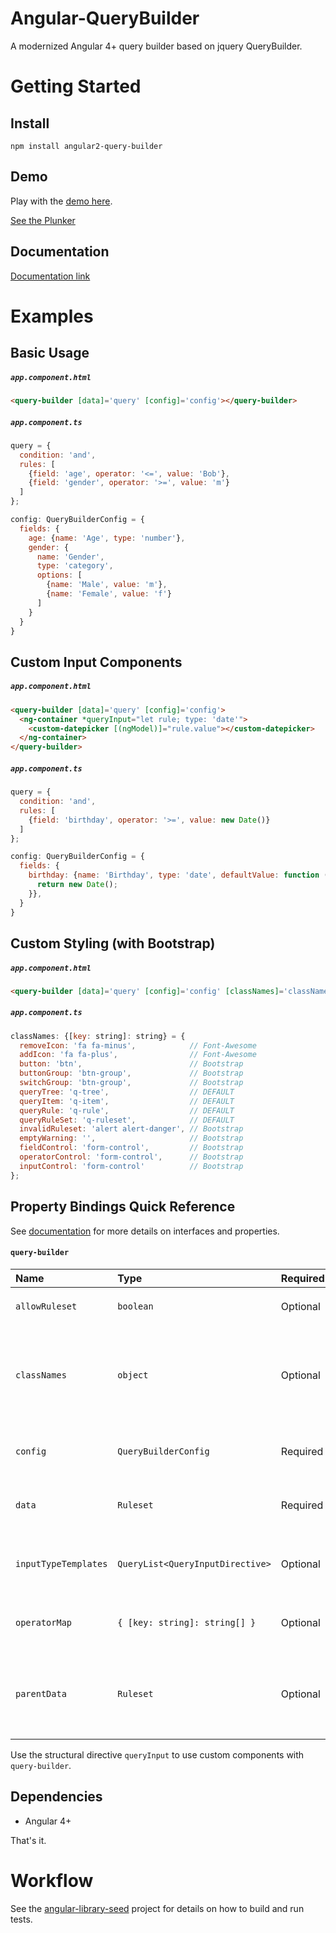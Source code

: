 # Angular-QueryBuilder
A modernized Angular 4+ query builder based on jquery QueryBuilder.

# Getting Started

## Install
`npm install angular2-query-builder`

## Demo
Play with the [demo here](https://zebzhao.github.io/Angular-QueryBuilder/demo/).

[See the Plunker](https://plnkr.co/edit/vdqjG9G4cxzKqOzNCVnY?p=preview)

## Documentation

[Documentation link](https://zebzhao.github.io/Angular-QueryBuilder/)

# Examples

## Basic Usage

##### `app.component.html`
```html
<query-builder [data]='query' [config]='config'></query-builder>
```
##### `app.component.ts`
```javascript
query = {
  condition: 'and',
  rules: [
    {field: 'age', operator: '<=', value: 'Bob'},
    {field: 'gender', operator: '>=', value: 'm'}
  ]
};

config: QueryBuilderConfig = {
  fields: {
    age: {name: 'Age', type: 'number'},
    gender: {
      name: 'Gender',
      type: 'category',
      options: [
        {name: 'Male', value: 'm'},
        {name: 'Female', value: 'f'}
      ]
    }
  }
}
```

## Custom Input Components

##### `app.component.html`
```html
<query-builder [data]='query' [config]='config'>
  <ng-container *queryInput="let rule; type: 'date'">
  	<custom-datepicker [(ngModel)]="rule.value"></custom-datepicker>
  </ng-container>
</query-builder>
```

##### `app.component.ts`
```javascript
query = {
  condition: 'and',
  rules: [
    {field: 'birthday', operator: '>=', value: new Date()}
  ]
};

config: QueryBuilderConfig = {
  fields: {
    birthday: {name: 'Birthday', type: 'date', defaultValue: function () {
      return new Date();
    }},
  }
}
```

## Custom Styling (with Bootstrap)

##### `app.component.html`
```html
<query-builder [data]='query' [config]='config' [classNames]='classNames'></query-builder>
```
##### `app.component.ts`
```javascript
classNames: {[key: string]: string} = {
  removeIcon: 'fa fa-minus',  			// Font-Awesome
  addIcon: 'fa fa-plus',  				// Font-Awesome
  button: 'btn',						// Bootstrap
  buttonGroup: 'btn-group',				// Bootstrap
  switchGroup: 'btn-group',				// Bootstrap
  queryTree: 'q-tree',  				// DEFAULT
  queryItem: 'q-item',  				// DEFAULT
  queryRule: 'q-rule',  				// DEFAULT
  queryRuleSet: 'q-ruleset',  			// DEFAULT
  invalidRuleset: 'alert alert-danger',	// Bootstrap
  emptyWarning: '',						// Bootstrap
  fieldControl: 'form-control',			// Bootstrap
  operatorControl: 'form-control',		// Bootstrap
  inputControl: 'form-control'			// Bootstrap
};
```

## Property Bindings Quick Reference

See [documentation](https://zebzhao.github.io/Angular-QueryBuilder/) for more details on interfaces and properties.

#### `query-builder`
|Name|Type|Required|Default|Description|
|:--- |:--- |:--- |:--- |:--- |
|`allowRuleset`|`boolean`|Optional|`true`| Displays the `+ Ruleset` button if `true` |
|`classNames`|`object`|Optional|| CSS class names for different child elements in `query-builder` component |
|`config`|`QueryBuilderConfig`|Required|| Configuration object for the main component |
|`data`| `Ruleset` |Required|| Object that stores the state of the component |
|`inputTypeTemplates`|`QueryList<QueryInputDirective>`|Optional|| Internal property used to map field types to `TemplateRef`|
|`operatorMap`|`{ [key: string]: string[] }`|Optional|| Used to map field types to list of operators |
|`parentData`|`Ruleset`|Optional|| Internal property used to determine the parent `query-builder` data |

Use the structural directive `queryInput` to use custom components with `query-builder`.

## Dependencies
- Angular 4+

That's it.

# Workflow
See the [angular-library-seed](https://github.com/trekhleb/angular-library-seed) project for details on how to build and run tests.
